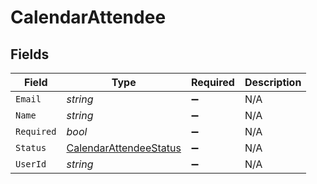 # CalendarAttendee


## Fields

| Field                                                                       | Type                                                                        | Required                                                                    | Description                                                                 |
| --------------------------------------------------------------------------- | --------------------------------------------------------------------------- | --------------------------------------------------------------------------- | --------------------------------------------------------------------------- |
| `Email`                                                                     | *string*                                                                    | :heavy_minus_sign:                                                          | N/A                                                                         |
| `Name`                                                                      | *string*                                                                    | :heavy_minus_sign:                                                          | N/A                                                                         |
| `Required`                                                                  | *bool*                                                                      | :heavy_minus_sign:                                                          | N/A                                                                         |
| `Status`                                                                    | [CalendarAttendeeStatus](../../Models/Components/CalendarAttendeeStatus.md) | :heavy_minus_sign:                                                          | N/A                                                                         |
| `UserId`                                                                    | *string*                                                                    | :heavy_minus_sign:                                                          | N/A                                                                         |